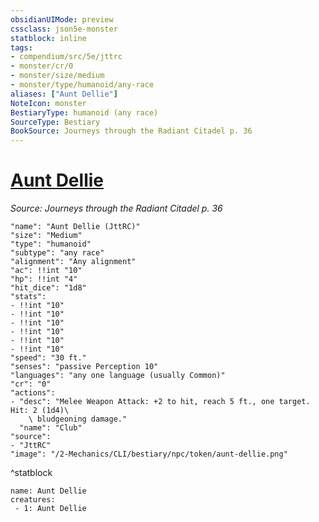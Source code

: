 ```yaml
---
obsidianUIMode: preview
cssclass: json5e-monster
statblock: inline
tags:
- compendium/src/5e/jttrc
- monster/cr/0
- monster/size/medium
- monster/type/humanoid/any-race
aliases: ["Aunt Dellie"]
NoteIcon: monster
BestiaryType: humanoid (any race)
SourceType: Bestiary
BookSource: Journeys through the Radiant Citadel p. 36
---
```

# [Aunt Dellie](2-Mechanics/CLI/bestiary/npc/aunt-dellie-jttrc.md)
*Source: Journeys through the Radiant Citadel p. 36*  

```statblock
"name": "Aunt Dellie (JttRC)"
"size": "Medium"
"type": "humanoid"
"subtype": "any race"
"alignment": "Any alignment"
"ac": !!int "10"
"hp": !!int "4"
"hit_dice": "1d8"
"stats":
- !!int "10"
- !!int "10"
- !!int "10"
- !!int "10"
- !!int "10"
- !!int "10"
"speed": "30 ft."
"senses": "passive Perception 10"
"languages": "any one language (usually Common)"
"cr": "0"
"actions":
- "desc": "Melee Weapon Attack: +2 to hit, reach 5 ft., one target. Hit: 2 (1d4)\
    \ bludgeoning damage."
  "name": "Club"
"source":
- "JttRC"
"image": "/2-Mechanics/CLI/bestiary/npc/token/aunt-dellie.png"
```
^statblock

```encounter-table
name: Aunt Dellie
creatures:
 - 1: Aunt Dellie
```